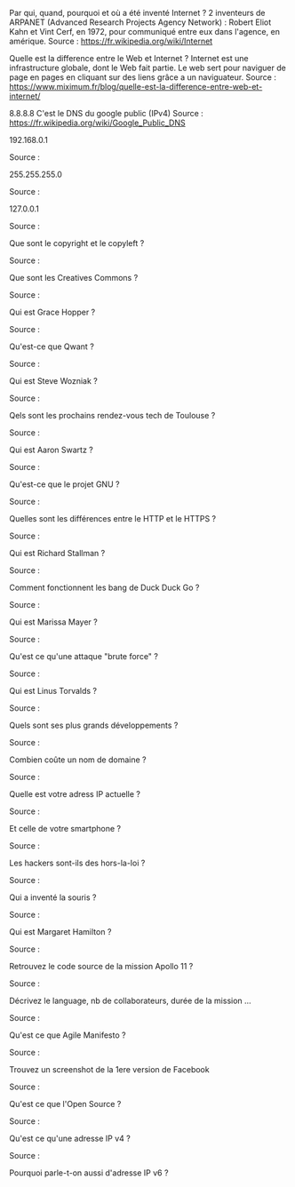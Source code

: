 Par qui, quand, pourquoi et où a été inventé Internet ?
2 inventeurs de ARPANET (Advanced Research Projects Agency Network) : Robert Eliot Kahn et Vint Cerf, en 1972, pour communiqué entre eux dans l'agence, en amérique.
Source : https://fr.wikipedia.org/wiki/Internet

Quelle est la difference entre le Web et Internet ?
Internet est une infrastructure globale, dont le Web fait partie. Le web sert pour naviguer de page en pages en cliquant sur des liens grâce a un naviguateur.
Source : https://www.miximum.fr/blog/quelle-est-la-difference-entre-web-et-internet/

8.8.8.8
C'est le DNS du google public (IPv4)
Source : https://fr.wikipedia.org/wiki/Google_Public_DNS

192.168.0.1

Source :

255.255.255.0

Source :

127.0.0.1

Source :

Que sont le copyright et le copyleft ?

Source :

Que sont les Creatives Commons ?

Source :

Qui est Grace Hopper ?

Source :

Qu'est-ce que Qwant ?

Source :

Qui est Steve Wozniak ?

Source :

Qels sont les prochains rendez-vous tech de Toulouse ?

Source :

Qui est Aaron Swartz ?

Source :

Qu'est-ce que le projet GNU ?

Source :

Quelles sont les différences entre le HTTP et le HTTPS ?

Source :

Qui est Richard Stallman ?

Source :

Comment fonctionnent les bang de Duck Duck Go ?

Source :

Qui est Marissa Mayer ?

Source :

Qu'est ce qu'une attaque "brute force" ?

Source :

Qui est Linus Torvalds ?

Source :

Quels sont ses plus grands développements ?

Source :

Combien coûte un nom de domaine ?

Source :

Quelle est votre adress IP actuelle ?

Source :

Et celle de votre smartphone ?

Source :

Les hackers sont-ils des hors-la-loi ?

Source :

Qui a inventé la souris ?

Source :

Qui est Margaret Hamilton ?

Source :

Retrouvez le code source de la mission Apollo 11 ?

Source :

Décrivez le language, nb de collaborateurs, durée de la mission ...

Source :

Qu'est ce que Agile Manifesto ?

Source :

Trouvez un screenshot de la 1ere version de Facebook

Source :

Qu'est ce que l'Open Source ?

Source :

Qu'est ce qu'une adresse IP v4 ?

Source :

Pourquoi parle-t-on aussi d'adresse IP v6 ?